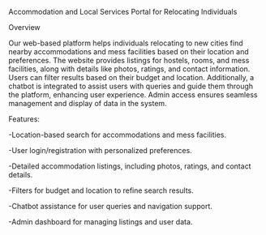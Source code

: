 Accommodation and Local Services Portal for Relocating Individuals

Overview

Our web-based platform helps individuals relocating to new cities find nearby accommodations and mess facilities based on their location and preferences. The website provides listings for hostels, rooms, and mess facilities, along with details like photos, ratings, and contact information. Users can filter results based on their budget and location. Additionally, a chatbot is integrated to assist users with queries and guide them through the platform, enhancing user experience. Admin access ensures seamless management and display of data in the system.

Features:

-Location-based search for accommodations and mess facilities.

-User login/registration with personalized preferences.

-Detailed accommodation listings, including photos, ratings, and contact details.

-Filters for budget and location to refine search results.

-Chatbot assistance for user queries and navigation support.

-Admin dashboard for managing listings and user data.